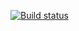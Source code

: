 [![Build status](https://ci.appveyor.com/api/projects/status/rttah3ug4b3947y2?svg=true)](https://ci.appveyor.com/project/Oife88/pattern1)